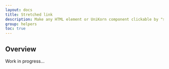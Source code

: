 ```yaml
---
layout: docs
title: Stretched link
description: Make any HTML element or UniKorn component clickable by "stretching" a nested link via CSS.
group: helpers
toc: true
---
```


## Overview

Work in progress...
